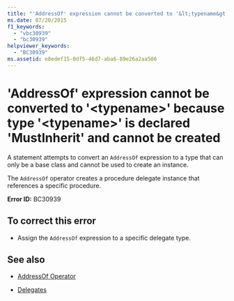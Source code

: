 ```yaml
---
title: "'AddressOf' expression cannot be converted to '&lt;typename&gt;' because type '&lt;typename&gt;' is declared 'MustInherit' and cannot be created"
ms.date: 07/20/2015
f1_keywords: 
  - "vbc30939"
  - "bc30939"
helpviewer_keywords: 
  - "BC30939"
ms.assetid: e8edef15-0df5-46d7-aba6-89e26a2aa506
---
```

# 'AddressOf' expression cannot be converted to '&lt;typename&gt;' because type '&lt;typename&gt;' is declared 'MustInherit' and cannot be created
A statement attempts to convert an `AddressOf` expression to a type that can only be a base class and cannot be used to create an instance.  
  
 The `AddressOf` operator creates a procedure delegate instance that references a specific procedure.  
  
 **Error ID:** BC30939  
  
## To correct this error  
  
-   Assign the `AddressOf` expression to a specific delegate type.  
  
## See also
- [AddressOf Operator](../../visual-basic/language-reference/operators/addressof-operator.md)

- [Delegates](../../visual-basic/programming-guide/language-features/delegates/index.md)
